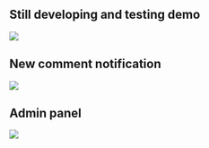 ## Still developing and testing demo

![](demo.gif)

## New comment notification

![](demo2.gif)

## Admin panel

![](demo3.gif)